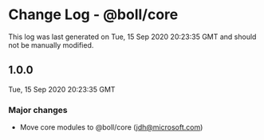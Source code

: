 # Change Log - @boll/core

This log was last generated on Tue, 15 Sep 2020 20:23:35 GMT and should not be manually modified.

<!-- Start content -->

## 1.0.0

Tue, 15 Sep 2020 20:23:35 GMT

### Major changes

- Move core modules to @boll/core (jdh@microsoft.com)
